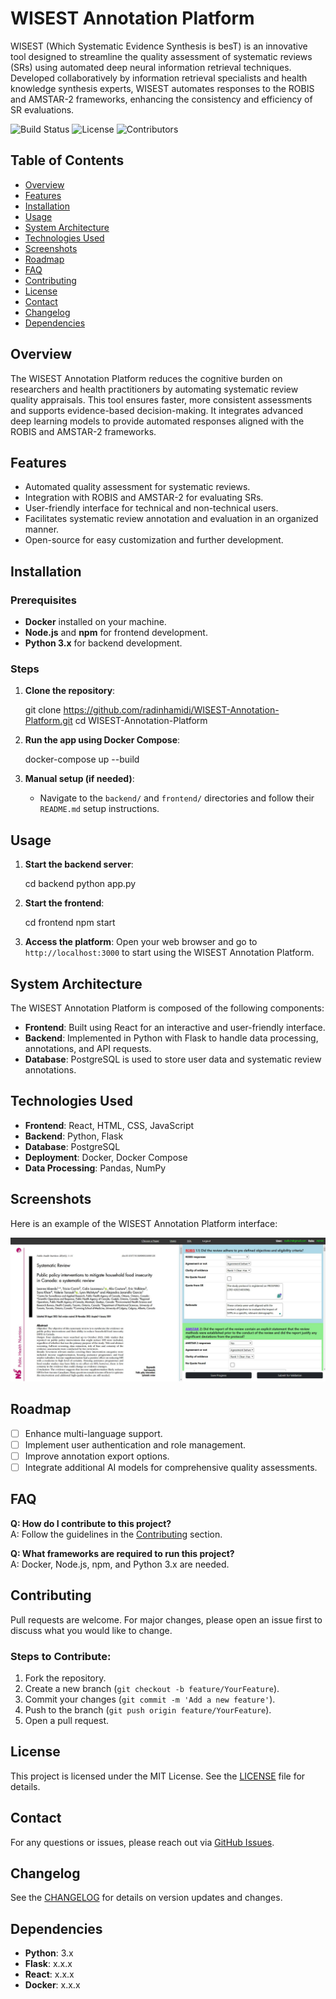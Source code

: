 # WISEST Annotation Platform

WISEST (Which Systematic Evidence Synthesis is besT) is an innovative tool designed to streamline the quality assessment of systematic reviews (SRs) using automated deep neural information retrieval techniques. Developed collaboratively by information retrieval specialists and health knowledge synthesis experts, WISEST automates responses to the ROBIS and AMSTAR-2 frameworks, enhancing the consistency and efficiency of SR evaluations.

![Build Status](https://img.shields.io/badge/build-passing-brightgreen)
![License](https://img.shields.io/github/license/radinhamidi/WISEST-Annotation-Platform)
![Contributors](https://img.shields.io/github/contributors/radinhamidi/WISEST-Annotation-Platform)

## Table of Contents
- [Overview](#overview)
- [Features](#features)
- [Installation](#installation)
- [Usage](#usage)
- [System Architecture](#system-architecture)
- [Technologies Used](#technologies-used)
- [Screenshots](#screenshots)
- [Roadmap](#roadmap)
- [FAQ](#faq)
- [Contributing](#contributing)
- [License](#license)
- [Contact](#contact)
- [Changelog](#changelog)
- [Dependencies](#dependencies)

## Overview
The WISEST Annotation Platform reduces the cognitive burden on researchers and health practitioners by automating systematic review quality appraisals. This tool ensures faster, more consistent assessments and supports evidence-based decision-making. It integrates advanced deep learning models to provide automated responses aligned with the ROBIS and AMSTAR-2 frameworks.

## Features
- Automated quality assessment for systematic reviews.
- Integration with ROBIS and AMSTAR-2 for evaluating SRs.
- User-friendly interface for technical and non-technical users.
- Facilitates systematic review annotation and evaluation in an organized manner.
- Open-source for easy customization and further development.

## Installation

### Prerequisites
- **Docker** installed on your machine.
- **Node.js** and **npm** for frontend development.
- **Python 3.x** for backend development.

### Steps
1. **Clone the repository**:

    git clone https://github.com/radinhamidi/WISEST-Annotation-Platform.git
    cd WISEST-Annotation-Platform

2. **Run the app using Docker Compose**:

    docker-compose up --build

3. **Manual setup (if needed)**:
   - Navigate to the `backend/` and `frontend/` directories and follow their `README.md` setup instructions.

## Usage
1. **Start the backend server**:

    cd backend
    python app.py

2. **Start the frontend**:

    cd frontend
    npm start

3. **Access the platform**:
   Open your web browser and go to `http://localhost:3000` to start using the WISEST Annotation Platform.

## System Architecture
The WISEST Annotation Platform is composed of the following components:
- **Frontend**: Built using React for an interactive and user-friendly interface.
- **Backend**: Implemented in Python with Flask to handle data processing, annotations, and API requests.
- **Database**: PostgreSQL is used to store user data and systematic review annotations.

## Technologies Used
- **Frontend**: React, HTML, CSS, JavaScript
- **Backend**: Python, Flask
- **Database**: PostgreSQL
- **Deployment**: Docker, Docker Compose
- **Data Processing**: Pandas, NumPy

## Screenshots
Here is an example of the WISEST Annotation Platform interface:

![Annotation Interface](images/WISEST__A_Tool_for_Automating_Systematic_Review_Quality_Assessment.jpg)

## Roadmap
- [ ] Enhance multi-language support.
- [ ] Implement user authentication and role management.
- [ ] Improve annotation export options.
- [ ] Integrate additional AI models for comprehensive quality assessments.

## FAQ
**Q: How do I contribute to this project?**  
A: Follow the guidelines in the [Contributing](#contributing) section.

**Q: What frameworks are required to run this project?**  
A: Docker, Node.js, npm, and Python 3.x are needed.

## Contributing
Pull requests are welcome. For major changes, please open an issue first to discuss what you would like to change.

### Steps to Contribute:
1. Fork the repository.
2. Create a new branch (`git checkout -b feature/YourFeature`).
3. Commit your changes (`git commit -m 'Add a new feature'`).
4. Push to the branch (`git push origin feature/YourFeature`).
5. Open a pull request.

## License
This project is licensed under the MIT License. See the [LICENSE](LICENSE) file for details.

## Contact
For any questions or issues, please reach out via [GitHub Issues](https://github.com/radinhamidi/WISEST-Annotation-Platform/issues).

## Changelog
See the [CHANGELOG](CHANGELOG.md) for details on version updates and changes.

## Dependencies
- **Python**: 3.x
- **Flask**: x.x.x
- **React**: x.x.x
- **Docker**: x.x.x
